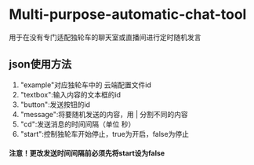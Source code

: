 # Multi-purpose-automatic-chat-tool
用于在没有专门适配独轮车的聊天室或直播间进行定时随机发言
## json使用方法 ##
1. "example"对应独轮车中的 云端配置文件id
2. "textbox":输入内容的文本框的id
3. "button":发送按钮的id
4. "message":将要随机发送的内容，用 | 分割不同的内容
5. "cd":发送消息的时间间隔（单位 秒）
6. "start":控制独轮车开始停止，true为开启，false为停止
#### 注意！更改发送时间间隔前必须先将start设为false ####
